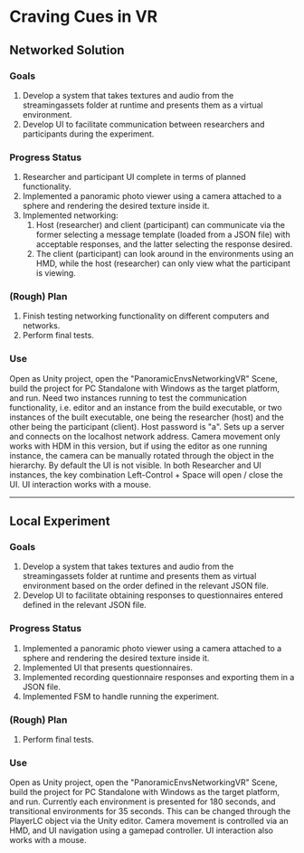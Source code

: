 # Craving Cues in VR

## Networked Solution
### Goals
1. Develop a system that takes textures and audio from the streamingassets folder at runtime and presents them as a virtual environment.
2. Develop UI to facilitate communication between researchers and participants during the experiment.

### Progress Status
1. Researcher and participant UI complete in terms of planned functionality. 
2. Implemented a panoramic photo viewer using a camera attached to a sphere and rendering the desired texture inside it.
3. Implemented networking: 
	1. Host (researcher) and client (participant) can communicate via the former selecting a message template (loaded from a JSON file) with acceptable responses, and the latter selecting the response desired.
	2. The client (participant) can look around in the environments using an HMD, while the host (researcher) can only view what the participant is viewing.

### (Rough) Plan
1. Finish testing networking functionality on different computers and networks.
2. Perform final tests.

### Use
Open as Unity project, open the "PanoramicEnvsNetworkingVR" Scene, build the project for PC Standalone with Windows as the target platform, and run. 
Need two instances running to test the communication functionality, i.e. editor and an instance from the build executable, or two instances of the built executable, one being the researcher (host) and the other being the participant (client). Host password is "a". Sets up a server and connects on the localhost network address.
Camera movement only works with HDM in this version, but if using the editor as one running instance, the camera can be manually rotated through the object in the hierarchy.
By default the UI is not visible. In both Researcher and UI instances, the key combination Left-Control + Space will open / close the UI. UI interaction works with a mouse.

-------

## Local Experiment
### Goals
1. Develop a system that takes textures and audio from the streamingassets folder at runtime and presents them as virtual environment based on the order defined in the relevant JSON file.
2. Develop UI to facilitate obtaining responses to questionnaires entered defined in the relevant JSON file.

### Progress Status
1. Implemented a panoramic photo viewer using a camera attached to a sphere and rendering the desired texture inside it.
2. Implemented UI that presents questionnaires.
3. Implemented recording questionnaire responses and exporting them in a JSON file.
4. Implemented FSM to handle running the experiment.

### (Rough) Plan
1. Perform final tests.

### Use
Open as Unity project, open the "PanoramicEnvsNetworkingVR" Scene, build the project for PC Standalone with Windows as the target platform, and run. 
Currently each environment is presented for 180 seconds, and transitional environments for 35 seconds. This can be changed through the PlayerLC object via the Unity editor.
Camera movement is controlled via an HMD, and UI navigation using a gamepad controller. UI interaction also works with a mouse.
